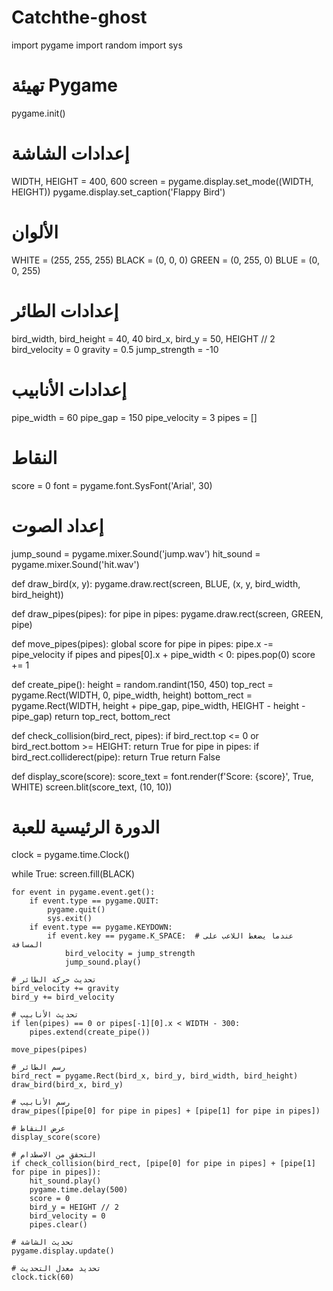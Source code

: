 # Catchthe-ghost

import pygame
import random
import sys

# تهيئة Pygame
pygame.init()

# إعدادات الشاشة
WIDTH, HEIGHT = 400, 600
screen = pygame.display.set_mode((WIDTH, HEIGHT))
pygame.display.set_caption('Flappy Bird')

# الألوان
WHITE = (255, 255, 255)
BLACK = (0, 0, 0)
GREEN = (0, 255, 0)
BLUE = (0, 0, 255)

# إعدادات الطائر
bird_width, bird_height = 40, 40
bird_x, bird_y = 50, HEIGHT // 2
bird_velocity = 0
gravity = 0.5
jump_strength = -10

# إعدادات الأنابيب
pipe_width = 60
pipe_gap = 150
pipe_velocity = 3
pipes = []

# النقاط
score = 0
font = pygame.font.SysFont('Arial', 30)

# إعداد الصوت
jump_sound = pygame.mixer.Sound('jump.wav')
hit_sound = pygame.mixer.Sound('hit.wav')

def draw_bird(x, y):
    pygame.draw.rect(screen, BLUE, (x, y, bird_width, bird_height))

def draw_pipes(pipes):
    for pipe in pipes:
        pygame.draw.rect(screen, GREEN, pipe)

def move_pipes(pipes):
    global score
    for pipe in pipes:
        pipe.x -= pipe_velocity
    if pipes and pipes[0].x + pipe_width < 0:
        pipes.pop(0)
        score += 1

def create_pipe():
    height = random.randint(150, 450)
    top_rect = pygame.Rect(WIDTH, 0, pipe_width, height)
    bottom_rect = pygame.Rect(WIDTH, height + pipe_gap, pipe_width, HEIGHT - height - pipe_gap)
    return top_rect, bottom_rect

def check_collision(bird_rect, pipes):
    if bird_rect.top <= 0 or bird_rect.bottom >= HEIGHT:
        return True
    for pipe in pipes:
        if bird_rect.colliderect(pipe):
            return True
    return False

def display_score(score):
    score_text = font.render(f'Score: {score}', True, WHITE)
    screen.blit(score_text, (10, 10))

# الدورة الرئيسية للعبة
clock = pygame.time.Clock()

while True:
    screen.fill(BLACK)

    for event in pygame.event.get():
        if event.type == pygame.QUIT:
            pygame.quit()
            sys.exit()
        if event.type == pygame.KEYDOWN:
            if event.key == pygame.K_SPACE:  # عندما يضغط اللاعب على المسافة
                bird_velocity = jump_strength
                jump_sound.play()

    # تحديث حركة الطائر
    bird_velocity += gravity
    bird_y += bird_velocity

    # تحديث الأنابيب
    if len(pipes) == 0 or pipes[-1][0].x < WIDTH - 300:
        pipes.extend(create_pipe())

    move_pipes(pipes)

    # رسم الطائر
    bird_rect = pygame.Rect(bird_x, bird_y, bird_width, bird_height)
    draw_bird(bird_x, bird_y)

    # رسم الأنابيب
    draw_pipes([pipe[0] for pipe in pipes] + [pipe[1] for pipe in pipes])

    # عرض النقاط
    display_score(score)

    # التحقق من الاصطدام
    if check_collision(bird_rect, [pipe[0] for pipe in pipes] + [pipe[1] for pipe in pipes]):
        hit_sound.play()
        pygame.time.delay(500)
        score = 0
        bird_y = HEIGHT // 2
        bird_velocity = 0
        pipes.clear()

    # تحديث الشاشة
    pygame.display.update()

    # تحديد معدل التحديث
    clock.tick(60)
